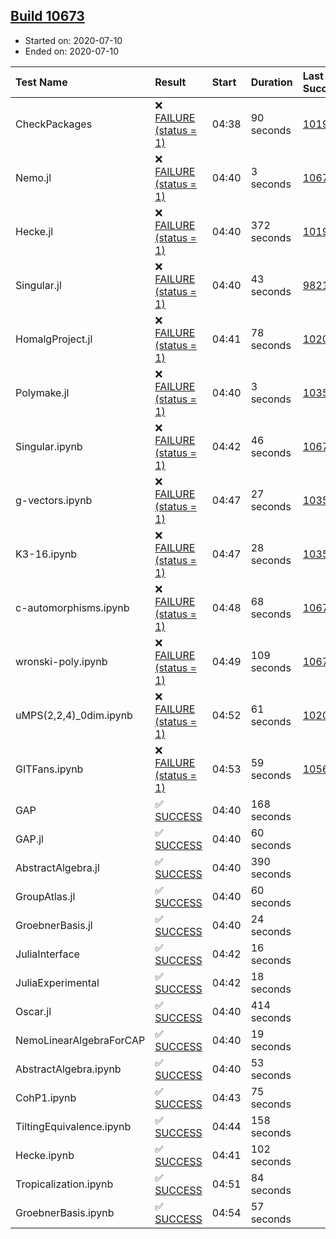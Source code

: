 ## [Build 10673](https://oscarci.mathematik.uni-kl.de/job/oscar/10673/)

* Started on: 2020-07-10
* Ended on: 2020-07-10

| Test Name    | Result | Start | Duration | Last Success | First Failure |
|:-------------|:-------|:------|:---------|:-------------|:--------------|
| CheckPackages | ❌ [FAILURE (status = 1)](https://oscarci.mathematik.uni-kl.de/job/oscar/10673/artifact/logs/build-10673/CheckPackages.log) | 04:38 | 90 seconds | [10197](https://oscarci.mathematik.uni-kl.de/job/oscar/10197/) | [10198](https://oscarci.mathematik.uni-kl.de/job/oscar/10198/) |
| Nemo.jl | ❌ [FAILURE (status = 1)](https://oscarci.mathematik.uni-kl.de/job/oscar/10673/artifact/logs/build-10673/Nemo.jl.log) | 04:40 | 3 seconds | [10671](https://oscarci.mathematik.uni-kl.de/job/oscar/10671/) | [10672](https://oscarci.mathematik.uni-kl.de/job/oscar/10672/) |
| Hecke.jl | ❌ [FAILURE (status = 1)](https://oscarci.mathematik.uni-kl.de/job/oscar/10673/artifact/logs/build-10673/Hecke.jl.log) | 04:40 | 372 seconds | [10197](https://oscarci.mathematik.uni-kl.de/job/oscar/10197/) | [10198](https://oscarci.mathematik.uni-kl.de/job/oscar/10198/) |
| Singular.jl | ❌ [FAILURE (status = 1)](https://oscarci.mathematik.uni-kl.de/job/oscar/10673/artifact/logs/build-10673/Singular.jl.log) | 04:40 | 43 seconds | [9821](https://oscarci.mathematik.uni-kl.de/job/oscar/9821/) | [9822](https://oscarci.mathematik.uni-kl.de/job/oscar/9822/) |
| HomalgProject.jl | ❌ [FAILURE (status = 1)](https://oscarci.mathematik.uni-kl.de/job/oscar/10673/artifact/logs/build-10673/HomalgProject.jl.log) | 04:41 | 78 seconds | [10209](https://oscarci.mathematik.uni-kl.de/job/oscar/10209/) | [10210](https://oscarci.mathematik.uni-kl.de/job/oscar/10210/) |
| Polymake.jl | ❌ [FAILURE (status = 1)](https://oscarci.mathematik.uni-kl.de/job/oscar/10673/artifact/logs/build-10673/Polymake.jl.log) | 04:40 | 3 seconds | [10356](https://oscarci.mathematik.uni-kl.de/job/oscar/10356/) | [10357](https://oscarci.mathematik.uni-kl.de/job/oscar/10357/) |
| Singular.ipynb | ❌ [FAILURE (status = 1)](https://oscarci.mathematik.uni-kl.de/job/oscar/10673/artifact/logs/build-10673/Singular.ipynb.log) | 04:42 | 46 seconds | [10671](https://oscarci.mathematik.uni-kl.de/job/oscar/10671/) | [10672](https://oscarci.mathematik.uni-kl.de/job/oscar/10672/) |
| g-vectors.ipynb | ❌ [FAILURE (status = 1)](https://oscarci.mathematik.uni-kl.de/job/oscar/10673/artifact/logs/build-10673/g-vectors.ipynb.log) | 04:47 | 27 seconds | [10356](https://oscarci.mathematik.uni-kl.de/job/oscar/10356/) | [10357](https://oscarci.mathematik.uni-kl.de/job/oscar/10357/) |
| K3-16.ipynb | ❌ [FAILURE (status = 1)](https://oscarci.mathematik.uni-kl.de/job/oscar/10673/artifact/logs/build-10673/K3-16.ipynb.log) | 04:47 | 28 seconds | [10356](https://oscarci.mathematik.uni-kl.de/job/oscar/10356/) | [10357](https://oscarci.mathematik.uni-kl.de/job/oscar/10357/) |
| c-automorphisms.ipynb | ❌ [FAILURE (status = 1)](https://oscarci.mathematik.uni-kl.de/job/oscar/10673/artifact/logs/build-10673/c-automorphisms.ipynb.log) | 04:48 | 68 seconds | [10672](https://oscarci.mathematik.uni-kl.de/job/oscar/10672/) | [10673](https://oscarci.mathematik.uni-kl.de/job/oscar/10673/) |
| wronski-poly.ipynb | ❌ [FAILURE (status = 1)](https://oscarci.mathematik.uni-kl.de/job/oscar/10673/artifact/logs/build-10673/wronski-poly.ipynb.log) | 04:49 | 109 seconds | [10672](https://oscarci.mathematik.uni-kl.de/job/oscar/10672/) | [10673](https://oscarci.mathematik.uni-kl.de/job/oscar/10673/) |
| uMPS(2,2,4)_0dim.ipynb | ❌ [FAILURE (status = 1)](https://oscarci.mathematik.uni-kl.de/job/oscar/10673/artifact/logs/build-10673/uMPS-2-2-4-_0dim.ipynb.log) | 04:52 | 61 seconds | [10209](https://oscarci.mathematik.uni-kl.de/job/oscar/10209/) | [10210](https://oscarci.mathematik.uni-kl.de/job/oscar/10210/) |
| GITFans.ipynb | ❌ [FAILURE (status = 1)](https://oscarci.mathematik.uni-kl.de/job/oscar/10673/artifact/logs/build-10673/GITFans.ipynb.log) | 04:53 | 59 seconds | [10566](https://oscarci.mathematik.uni-kl.de/job/oscar/10566/) | [10567](https://oscarci.mathematik.uni-kl.de/job/oscar/10567/) |
| GAP | ✅ [SUCCESS](https://oscarci.mathematik.uni-kl.de/job/oscar/10673/artifact/logs/build-10673/GAP.log) | 04:40 | 168 seconds |  |  |
| GAP.jl | ✅ [SUCCESS](https://oscarci.mathematik.uni-kl.de/job/oscar/10673/artifact/logs/build-10673/GAP.jl.log) | 04:40 | 60 seconds |  |  |
| AbstractAlgebra.jl | ✅ [SUCCESS](https://oscarci.mathematik.uni-kl.de/job/oscar/10673/artifact/logs/build-10673/AbstractAlgebra.jl.log) | 04:40 | 390 seconds |  |  |
| GroupAtlas.jl | ✅ [SUCCESS](https://oscarci.mathematik.uni-kl.de/job/oscar/10673/artifact/logs/build-10673/GroupAtlas.jl.log) | 04:40 | 60 seconds |  |  |
| GroebnerBasis.jl | ✅ [SUCCESS](https://oscarci.mathematik.uni-kl.de/job/oscar/10673/artifact/logs/build-10673/GroebnerBasis.jl.log) | 04:40 | 24 seconds |  |  |
| JuliaInterface | ✅ [SUCCESS](https://oscarci.mathematik.uni-kl.de/job/oscar/10673/artifact/logs/build-10673/JuliaInterface.log) | 04:42 | 16 seconds |  |  |
| JuliaExperimental | ✅ [SUCCESS](https://oscarci.mathematik.uni-kl.de/job/oscar/10673/artifact/logs/build-10673/JuliaExperimental.log) | 04:42 | 18 seconds |  |  |
| Oscar.jl | ✅ [SUCCESS](https://oscarci.mathematik.uni-kl.de/job/oscar/10673/artifact/logs/build-10673/Oscar.jl.log) | 04:40 | 414 seconds |  |  |
| NemoLinearAlgebraForCAP | ✅ [SUCCESS](https://oscarci.mathematik.uni-kl.de/job/oscar/10673/artifact/logs/build-10673/NemoLinearAlgebraForCAP.log) | 04:40 | 19 seconds |  |  |
| AbstractAlgebra.ipynb | ✅ [SUCCESS](https://oscarci.mathematik.uni-kl.de/job/oscar/10673/artifact/logs/build-10673/AbstractAlgebra.ipynb.log) | 04:40 | 53 seconds |  |  |
| CohP1.ipynb | ✅ [SUCCESS](https://oscarci.mathematik.uni-kl.de/job/oscar/10673/artifact/logs/build-10673/CohP1.ipynb.log) | 04:43 | 75 seconds |  |  |
| TiltingEquivalence.ipynb | ✅ [SUCCESS](https://oscarci.mathematik.uni-kl.de/job/oscar/10673/artifact/logs/build-10673/TiltingEquivalence.ipynb.log) | 04:44 | 158 seconds |  |  |
| Hecke.ipynb | ✅ [SUCCESS](https://oscarci.mathematik.uni-kl.de/job/oscar/10673/artifact/logs/build-10673/Hecke.ipynb.log) | 04:41 | 102 seconds |  |  |
| Tropicalization.ipynb | ✅ [SUCCESS](https://oscarci.mathematik.uni-kl.de/job/oscar/10673/artifact/logs/build-10673/Tropicalization.ipynb.log) | 04:51 | 84 seconds |  |  |
| GroebnerBasis.ipynb | ✅ [SUCCESS](https://oscarci.mathematik.uni-kl.de/job/oscar/10673/artifact/logs/build-10673/GroebnerBasis.ipynb.log) | 04:54 | 57 seconds |  |  |
